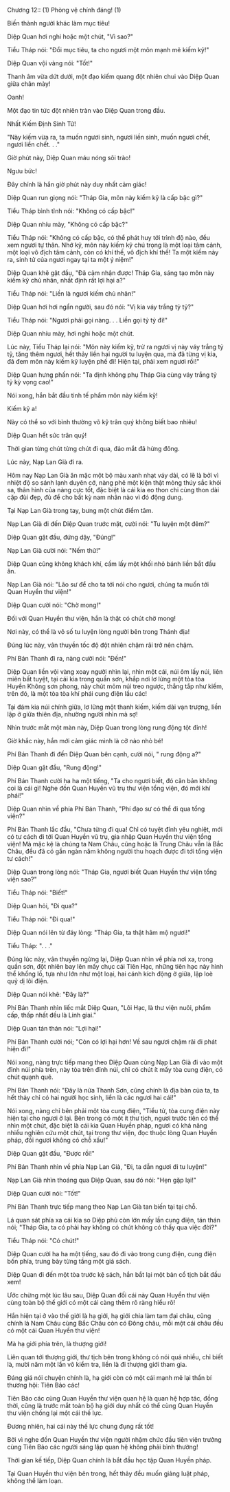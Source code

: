 




Chương 12:: (1) Phòng vệ chính đáng! (1)


Biến thành người khác làm mục tiêu!

Diệp Quan hơi nghi hoặc một chút, "Vì sao?"

Tiểu Tháp nói: "Đổi mục tiêu, ta cho ngươi một môn mạnh mẽ kiếm kỹ!"

Diệp Quan vội vàng nói: "Tốt!"

Thanh âm vừa dứt dưới, một đạo kiếm quang đột nhiên chui vào Diệp Quan giữa chân mày!

Oanh!

Một đạo tin tức đột nhiên tràn vào Diệp Quan trong đầu.

Nhất Kiếm Định Sinh Tử!

"Này kiếm vừa ra, ta muốn ngươi sinh, ngươi liền sinh, muốn ngươi chết, ngươi liền chết. . ."

Giờ phút này, Diệp Quan máu nóng sôi trào!

Ngưu bức!

Đây chính là hắn giờ phút này duy nhất cảm giác!

Diệp Quan run giọng nói: "Tháp Gia, môn này kiếm kỹ là cấp bậc gì?"

Tiểu Tháp bình tĩnh nói: "Không có cấp bậc!"

Diệp Quan nhíu mày, "Không có cấp bậc?"

Tiểu Tháp nói: "Không có cấp bậc, có thể phát huy tới trình độ nào, đều xem ngươi tự thân. Nhớ kỹ, môn này kiếm kỹ chú trọng là một loại tâm cảnh, một loại vô địch tâm cảnh, còn có khí thế, vô địch khí thế! Ta một kiếm này ra, sinh tử của ngươi ngay tại ta một ý niệm!"

Diệp Quan khẽ gật đầu, "Đã cảm nhận được! Tháp Gia, sáng tạo môn này kiếm kỹ chủ nhân, nhất định rất lợi hại a?"

Tiểu Tháp nói: "Liền là ngươi kiếm chủ nhân!"

Diệp Quan hơi hơi ngẩn người, sau đó nói: "Vị kia váy trắng tỷ tỷ?"

Tiểu Tháp nói: "Ngươi phải gọi nàng. . . Liền gọi tỷ tỷ đi!"

Diệp Quan nhíu mày, hơi nghi hoặc một chút.

Lúc này, Tiểu Tháp lại nói: "Môn này kiếm kỹ, trừ ra ngươi vị này váy trắng tỷ tỷ, tăng thêm ngươi, hết thảy liền hai người tu luyện qua, mà đã từng vị kia, đã đem môn này kiếm kỹ luyện phế đi! Hiện tại, phải xem ngươi rồi!"

Diệp Quan hưng phấn nói: "Ta định không phụ Tháp Gia cùng váy trắng tỷ tỷ kỳ vọng cao!"

Nói xong, hắn bắt đầu tinh tế phẩm môn này kiếm kỹ!

Kiếm kỹ a!

Này có thể so với bình thường võ kỹ trân quý không biết bao nhiêu!

Diệp Quan hết sức trân quý!

Thời gian từng chút từng chút đi qua, đảo mắt đã hừng đông.

Lúc này, Nạp Lan Già đi ra.

Hôm nay Nạp Lan Già ăn mặc một bộ màu xanh nhạt váy dài, có lẽ là bởi vì nhiệt độ so sánh lạnh duyên cớ, nàng phê một kiện thật mỏng thúy sắc khói sa, thân hình của nàng cực tốt, đặc biệt là cái kia eo thon chi cùng thon dài cặp đùi đẹp, đủ để cho bất kỳ nam nhân nào vì đó động dung.

Tại Nạp Lan Già trong tay, bưng một chút điểm tâm.

Nạp Lan Già đi đến Diệp Quan trước mặt, cười nói: "Tu luyện một đêm?"

Diệp Quan gật đầu, đứng dậy, "Đúng!"

Nạp Lan Già cười nói: "Nếm thử!"

Diệp Quan cũng không khách khí, cầm lấy một khối nhỏ bánh liền bắt đầu ăn.

Nạp Lan Già nói: "Lão sư để cho ta tới nói cho ngươi, chúng ta muốn tới Quan Huyền thư viện!"

Diệp Quan cười nói: "Chờ mong!"

Đối với Quan Huyền thư viện, hắn là thật có chút chờ mong!

Nơi này, có thể là vô số tu luyện lòng người bên trong Thánh địa!

Đúng lúc này, vân thuyền tốc độ đột nhiên chậm rãi trở nên chậm.

Phí Bán Thanh đi ra, nàng cười nói: "Đến!"

Diệp Quan liền vội vàng xoay người nhìn lại, nhìn một cái, núi ôm lấy núi, liên miên bất tuyệt, tại cái kia trong quần sơn, khắp nơi lơ lửng một tòa tòa Huyền Không sơn phong, này chút mỏm núi treo ngược, thẳng tắp như kiếm, trên đó, là một tòa tòa khí phái cung điện lầu các!

Tại đám kia núi chính giữa, lơ lửng một thanh kiếm, kiếm dài vạn trượng, liền lập ở giữa thiên địa, nhường người nhìn mà sợ!

Nhìn trước mắt một màn này, Diệp Quan trong lòng rung động tột đỉnh!

Giờ khắc này, hắn mới cảm giác mình là cỡ nào nhỏ bé!

Phí Bán Thanh đi đến Diệp Quan bên cạnh, cười nói, " rung động a?"

Diệp Quan gật đầu, "Rung động!"

Phí Bán Thanh cười ha ha một tiếng, "Ta cho ngươi biết, đó căn bản không coi là cái gì! Nghe đồn Quan Huyền vũ trụ thư viện tổng viện, đó mới khí phái!"

Diệp Quan nhìn về phía Phí Bán Thanh, "Phí đạo sư có thể đi qua tổng viện?"

Phí Bán Thanh lắc đầu, "Chưa từng đi qua! Chỉ có tuyệt đỉnh yêu nghiệt, mới có tư cách đi tới Quan Huyền vũ trụ, gia nhập Quan Huyền thư viện tổng viện! Mà mặc kệ là chúng ta Nam Châu, cũng hoặc là Trung Châu vẫn là Bắc Châu, đều đã có gần ngàn năm không người thu hoạch được đi tới tổng viện tư cách!"

Diệp Quan trong lòng nói: "Tháp Gia, ngươi biết Quan Huyền thư viện tổng viện sao?"

Tiểu Tháp nói: "Biết!"

Diệp Quan hỏi, "Đi qua?"

Tiểu Tháp nói: "Đi qua!"

Diệp Quan nói lên từ đáy lòng: "Tháp Gia, ta thật hâm mộ ngươi!"

Tiểu Tháp: ". . ."

Đúng lúc này, vân thuyền ngừng lại, Diệp Quan nhìn về phía nơi xa, trong quần sơn, đột nhiên bay lên mấy chục cái Tiên Hạc, những tiên hạc này hình thể khổng lồ, tựa như lớn như một loại, hai cánh kích động ở giữa, lập loè quỷ dị lôi điện.

Diệp Quan nói khẽ: "Đây là?"

Phí Bán Thanh nhìn liếc mắt Diệp Quan, "Lôi Hạc, là thư viện nuôi, phẩm cấp, thấp nhất đều là Linh giai."

Diệp Quan tán thán nói: "Lợi hại!"

Phí Bán Thanh cười nói; "Còn có lợi hại hơn! Về sau ngươi chậm rãi đi phát hiện đi!"

Nói xong, nàng trực tiếp mang theo Diệp Quan cùng Nạp Lan Già đi vào một đỉnh núi phía trên, này tòa trên đỉnh núi, chỉ có chút ít mấy tòa cung điện, có chút quạnh quẽ.

Phí Bán Thanh nói: "Đây là nửa Thanh Sơn, cũng chính là địa bàn của ta, ta hết thảy chỉ có hai người học sinh, liền là các ngươi hai cái!"

Nói xong, nàng chỉ bên phải một tòa cung điện, "Tiểu tử, tòa cung điện này hiện tại cho ngươi ở lại. Bên trong có một ít thư tịch, ngươi trước tiên có thể nhìn một chút, đặc biệt là cái kia Quan Huyền pháp, ngươi có khả năng nhiều nghiên cứu một chút, tại trong thư viện, đọc thuộc lòng Quan Huyền pháp, đối ngươi không có chỗ xấu!"

Diệp Quan gật đầu, "Được rồi!"

Phí Bán Thanh nhìn về phía Nạp Lan Già, "Đi, ta dẫn ngươi đi tu luyện!"

Nạp Lan Già nhìn thoáng qua Diệp Quan, sau đó nói: "Hẹn gặp lại!"

Diệp Quan cười nói: "Tốt!"

Phí Bán Thanh trực tiếp mang theo Nạp Lan Già tan biến tại tại chỗ.

Lá quan sát phía xa cái kia so Diệp phủ còn lớn mấy lần cung điện, tán thán nói; "Tháp Gia, ta có phải hay không có chút không có thấy qua việc đời?"

Tiểu Tháp nói: "Có chút!"

Diệp Quan cười ha ha một tiếng, sau đó đi vào trong cung điện, cung điện bốn phía, trưng bày từng tầng một giá sách.

Diệp Quan đi đến một tòa trước kệ sách, hắn bắt lại một bản cổ tịch bắt đầu xem!

Ước chừng một lúc lâu sau, Diệp Quan đối cái này Quan Huyền thư viện cùng toàn bộ thế giới có một cái càng thêm rõ ràng hiểu rõ!

Hắn hiện tại ở vào thế giới là hạ giới, hạ giới chia làm tam đại châu, cũng chính là Nam Châu cùng Bắc Châu còn có Đông châu, mỗi một cái châu đều có một cái Quan Huyền thư viện!

Mà hạ giới phía trên, là thượng giới!

Liên quan tới thượng giới, thư tịch bên trong không có nói quá nhiều, chỉ biết là, mười năm một lần võ kiểm tra, liền là đi thượng giới tham gia.

Đáng giá nói chuyện chính là, hạ giới còn có một cái mạnh mẽ lại thần bí thương hội: Tiên Bảo các!

Tiên Bảo các cùng Quan Huyền thư viện quan hệ là quan hệ hợp tác, đồng thời, cũng là trước mắt toàn bộ hạ giới duy nhất có thể cùng Quan Huyền thư viện chống lại một cái thế lực.

Đương nhiên, hai cái này thế lực chung đụng rất tốt!

Bởi vì nghe đồn Quan Huyền thư viện người nhậm chức đầu tiên viện trưởng cùng Tiên Bảo các người sáng lập quan hệ không phải bình thường!

Thời gian kế tiếp, Diệp Quan chính là bắt đầu học tập Quan Huyền pháp.

Tại Quan Huyền thư viện bên trong, hết thảy đều muốn giảng luật pháp, không thể làm loạn.




